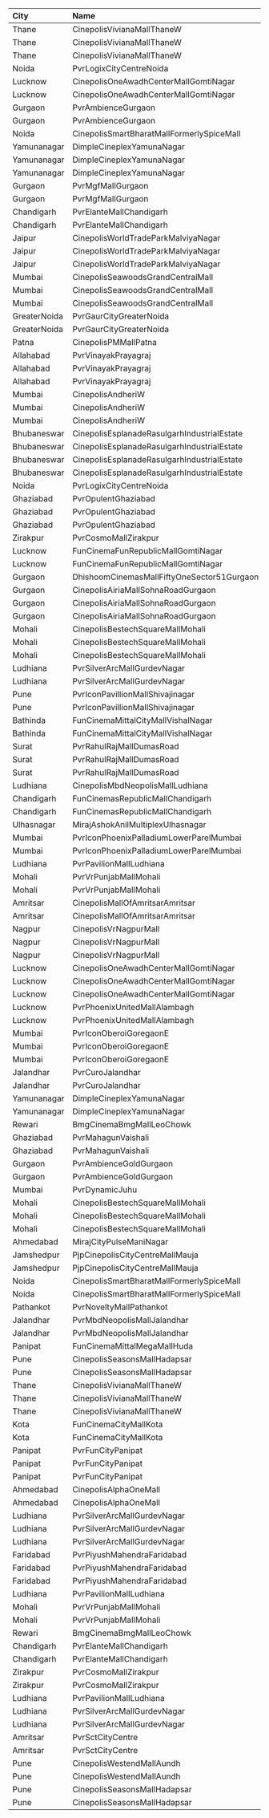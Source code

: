 | City         | Name                                        |  Time | Type             | Price | Capacity | Booked |
| :----------- | :------------------------------------------ | ----: | :--------------- | ----: | -------: | -----: |
| Thane        | CinepolisVivianaMallThaneW                  | 09:15 | Normal           |  140₹ |       25 |     13 |
| Thane        | CinepolisVivianaMallThaneW                  | 09:15 | Executive        |  160₹ |       97 |     52 |
| Thane        | CinepolisVivianaMallThaneW                  | 09:15 | Premium          |  180₹ |       43 |     26 |
| Noida        | PvrLogixCityCentreNoida                     | 09:20 | Classic          |  180₹ |      119 |      9 |
| Lucknow      | CinepolisOneAwadhCenterMallGomtiNagar       | 09:55 | Executive        |  150₹ |       83 |      2 |
| Lucknow      | CinepolisOneAwadhCenterMallGomtiNagar       | 09:55 | Premium          |  150₹ |       57 |      6 |
| Gurgaon      | PvrAmbienceGurgaon                          | 10:05 | ClassicNormal    |  200₹ |       84 |      7 |
| Gurgaon      | PvrAmbienceGurgaon                          | 10:05 | Prime            |  250₹ |       38 |      9 |
| Noida        | CinepolisSmartBharatMallFormerlySpiceMall   | 10:10 | Premium          |  130₹ |       40 |      8 |
| Yamunanagar  | DimpleCineplexYamunaNagar                   | 10:15 | Recliner         |  170₹ |       12 |      6 |
| Yamunanagar  | DimpleCineplexYamunaNagar                   | 10:15 | Gold             |  150₹ |      146 |     50 |
| Yamunanagar  | DimpleCineplexYamunaNagar                   | 10:15 | Silver           |  150₹ |       72 |     18 |
| Gurgaon      | PvrMgfMallGurgaon                           | 11:30 | Prime            |  420₹ |       35 |      4 |
| Gurgaon      | PvrMgfMallGurgaon                           | 11:30 | Classic          |  330₹ |      117 |      8 |
| Chandigarh   | PvrElanteMallChandigarh                     | 11:40 | Classic          |  165₹ |       74 |     62 |
| Chandigarh   | PvrElanteMallChandigarh                     | 11:40 | Recliner         |  414₹ |       26 |      5 |
| Jaipur       | CinepolisWorldTradeParkMalviyaNagar         | 12:10 | Executive        |  240₹ |      129 |     15 |
| Jaipur       | CinepolisWorldTradeParkMalviyaNagar         | 12:10 | Premium          |  260₹ |       43 |     25 |
| Jaipur       | CinepolisWorldTradeParkMalviyaNagar         | 12:10 | Vip              |  460₹ |       20 |     15 |
| Mumbai       | CinepolisSeawoodsGrandCentralMall           | 12:25 | Executive        |  170₹ |       35 |      8 |
| Mumbai       | CinepolisSeawoodsGrandCentralMall           | 12:25 | Premium          |  190₹ |       28 |      4 |
| Mumbai       | CinepolisSeawoodsGrandCentralMall           | 12:25 | Vip              |  300₹ |        7 |      2 |
| GreaterNoida | PvrGaurCityGreaterNoida                     | 12:40 | Classic          |  190₹ |      101 |     12 |
| GreaterNoida | PvrGaurCityGreaterNoida                     | 12:40 | Prime            |  215₹ |       13 |      7 |
| Patna        | CinepolisPMMallPatna                        | 12:40 | Normal           |  250₹ |      100 |     69 |
| Allahabad    | PvrVinayakPrayagraj                         | 12:45 | Classic          |  190₹ |      120 |     17 |
| Allahabad    | PvrVinayakPrayagraj                         | 12:45 | Prime            |  210₹ |       72 |     33 |
| Allahabad    | PvrVinayakPrayagraj                         | 12:45 | Recliner         |  330₹ |       11 |      8 |
| Mumbai       | CinepolisAndheriW                           | 12:50 | Premium          |  150₹ |       24 |      4 |
| Mumbai       | CinepolisAndheriW                           | 12:50 | Normal           |  110₹ |       16 |      4 |
| Mumbai       | CinepolisAndheriW                           | 12:50 | Executive        |  130₹ |       48 |      6 |
| Bhubaneswar  | CinepolisEsplanadeRasulgarhIndustrialEstate | 12:55 | Vip              |  500₹ |        9 |      6 |
| Bhubaneswar  | CinepolisEsplanadeRasulgarhIndustrialEstate | 12:55 | Premium          |  220₹ |       44 |     35 |
| Bhubaneswar  | CinepolisEsplanadeRasulgarhIndustrialEstate | 12:55 | Executive        |  200₹ |       52 |     30 |
| Bhubaneswar  | CinepolisEsplanadeRasulgarhIndustrialEstate | 12:55 | Normal           |  180₹ |       23 |     13 |
| Noida        | PvrLogixCityCentreNoida                     | 12:55 | Classic          |  250₹ |       78 |     48 |
| Ghaziabad    | PvrOpulentGhaziabad                         | 12:55 | Recliner         |  320₹ |       11 |      8 |
| Ghaziabad    | PvrOpulentGhaziabad                         | 12:55 | Prime            |  200₹ |      108 |     20 |
| Ghaziabad    | PvrOpulentGhaziabad                         | 12:55 | Classic          |  170₹ |      112 |      3 |
| Zirakpur     | PvrCosmoMallZirakpur                        | 13:15 | Recliner         |  450₹ |       11 |      2 |
| Lucknow      | FunCinemaFunRepublicMallGomtiNagar          | 13:15 | Normal           |  120₹ |      114 |      2 |
| Lucknow      | FunCinemaFunRepublicMallGomtiNagar          | 13:15 | Executive        |  140₹ |      150 |     41 |
| Gurgaon      | DhishoomCinemasMallFiftyOneSector51Gurgaon  | 13:15 | PlatinumSuperior |  749₹ |       15 |      2 |
| Gurgaon      | CinepolisAiriaMallSohnaRoadGurgaon          | 13:20 | Vip              |  450₹ |        8 |      7 |
| Gurgaon      | CinepolisAiriaMallSohnaRoadGurgaon          | 13:20 | Premium          |  230₹ |       17 |     12 |
| Gurgaon      | CinepolisAiriaMallSohnaRoadGurgaon          | 13:20 | Executive        |  210₹ |       50 |     18 |
| Mohali       | CinepolisBestechSquareMallMohali            | 13:30 | Executive        |  180₹ |       97 |      4 |
| Mohali       | CinepolisBestechSquareMallMohali            | 13:30 | Premium          |  200₹ |       52 |     11 |
| Mohali       | CinepolisBestechSquareMallMohali            | 13:30 | Vip              |  300₹ |       14 |      8 |
| Ludhiana     | PvrSilverArcMallGurdevNagar                 | 13:35 | Prime            |  270₹ |       15 |      5 |
| Ludhiana     | PvrSilverArcMallGurdevNagar                 | 13:35 | Classic          |  200₹ |      106 |     44 |
| Pune         | PvrIconPavillionMallShivajinagar            | 13:40 | Prime            |  250₹ |       74 |     27 |
| Pune         | PvrIconPavillionMallShivajinagar            | 13:40 | Recliner         |  500₹ |        4 |      4 |
| Bathinda     | FunCinemaMittalCityMallVishalNagar          | 13:45 | Premium          |  300₹ |       64 |     47 |
| Bathinda     | FunCinemaMittalCityMallVishalNagar          | 13:45 | Executive        |  290₹ |       60 |      2 |
| Surat        | PvrRahulRajMallDumasRoad                    | 14:00 | Recliner         |  370₹ |       24 |      2 |
| Surat        | PvrRahulRajMallDumasRoad                    | 14:00 | ClassicPlus      |  170₹ |       38 |      9 |
| Surat        | PvrRahulRajMallDumasRoad                    | 14:00 | Prime            |  190₹ |       76 |     25 |
| Ludhiana     | CinepolisMbdNeopolisMallLudhiana            | 14:35 | Premium          |  180₹ |       93 |      7 |
| Chandigarh   | FunCinemasRepublicMallChandigarh            | 14:50 | Normal           |  140₹ |       36 |      3 |
| Chandigarh   | FunCinemasRepublicMallChandigarh            | 14:50 | Executive        |  150₹ |       80 |      9 |
| Ulhasnagar   | MirajAshokAnilMultiplexUlhasnagar           | 15:00 | Gold             |  180₹ |       63 |     11 |
| Mumbai       | PvrIconPhoenixPalladiumLowerParelMumbai     | 15:00 | Recliner         |  650₹ |        7 |      4 |
| Mumbai       | PvrIconPhoenixPalladiumLowerParelMumbai     | 15:00 | Prime            |  400₹ |       34 |      8 |
| Ludhiana     | PvrPavilionMallLudhiana                     | 15:00 | Classic          |  200₹ |       70 |     19 |
| Mohali       | PvrVrPunjabMallMohali                       | 15:00 | Classic          |  260₹ |      105 |      2 |
| Mohali       | PvrVrPunjabMallMohali                       | 15:00 | Prime            |  290₹ |       42 |      2 |
| Amritsar     | CinepolisMallOfAmritsarAmritsar             | 15:05 | Vip              |  400₹ |        9 |      2 |
| Amritsar     | CinepolisMallOfAmritsarAmritsar             | 15:05 | Executive        |  180₹ |       52 |     17 |
| Nagpur       | CinepolisVrNagpurMall                       | 15:05 | Vip              |  400₹ |        4 |      2 |
| Nagpur       | CinepolisVrNagpurMall                       | 15:05 | Premium          |  200₹ |       20 |      4 |
| Nagpur       | CinepolisVrNagpurMall                       | 15:05 | Executive        |  180₹ |       25 |      7 |
| Lucknow      | CinepolisOneAwadhCenterMallGomtiNagar       | 16:05 | Executive        |  160₹ |       83 |      3 |
| Lucknow      | CinepolisOneAwadhCenterMallGomtiNagar       | 16:05 | Premium          |  170₹ |       41 |      3 |
| Lucknow      | CinepolisOneAwadhCenterMallGomtiNagar       | 16:05 | Vip              |  450₹ |       12 |      2 |
| Lucknow      | PvrPhoenixUnitedMallAlambagh                | 16:20 | Classic          |  180₹ |      104 |     25 |
| Lucknow      | PvrPhoenixUnitedMallAlambagh                | 16:20 | Prime            |  230₹ |        7 |      2 |
| Mumbai       | PvrIconOberoiGoregaonE                      | 16:25 | Classic          |  190₹ |       22 |      8 |
| Mumbai       | PvrIconOberoiGoregaonE                      | 16:25 | Prime            |  280₹ |       71 |     36 |
| Mumbai       | PvrIconOberoiGoregaonE                      | 16:25 | Recliner         |  760₹ |       17 |      4 |
| Jalandhar    | PvrCuroJalandhar                            | 16:30 | Prime            |  285₹ |       26 |      2 |
| Jalandhar    | PvrCuroJalandhar                            | 16:30 | ClassicPlus      |  175₹ |       36 |      2 |
| Yamunanagar  | DimpleCineplexYamunaNagar                   | 16:40 | GoldClass        |  150₹ |       53 |     15 |
| Yamunanagar  | DimpleCineplexYamunaNagar                   | 16:40 | Silver           |  150₹ |       36 |      9 |
| Rewari       | BmgCinemaBmgMallLeoChowk                    | 16:40 | Gold             |  110₹ |      229 |     49 |
| Ghaziabad    | PvrMahagunVaishali                          | 16:45 | Classic          |  210₹ |      159 |     74 |
| Ghaziabad    | PvrMahagunVaishali                          | 16:45 | Recliner         |  325₹ |       10 |     10 |
| Gurgaon      | PvrAmbienceGoldGurgaon                      | 16:50 | Platinum         |  600₹ |       28 |      7 |
| Gurgaon      | PvrAmbienceGoldGurgaon                      | 16:50 | PlatinumSuperior |  600₹ |        8 |      8 |
| Mumbai       | PvrDynamicJuhu                              | 17:00 | Prime            |  350₹ |       36 |      3 |
| Mohali       | CinepolisBestechSquareMallMohali            | 17:15 | Executive        |  180₹ |       59 |     16 |
| Mohali       | CinepolisBestechSquareMallMohali            | 17:15 | Premium          |  200₹ |       41 |     21 |
| Mohali       | CinepolisBestechSquareMallMohali            | 17:15 | Vip              |  300₹ |        9 |      2 |
| Ahmedabad    | MirajCityPulseManiNagar                     | 18:00 | Gold             |  180₹ |       24 |      2 |
| Jamshedpur   | PjpCinepolisCityCentreMallMauja             | 18:25 | Executive        |  240₹ |       13 |     11 |
| Jamshedpur   | PjpCinepolisCityCentreMallMauja             | 18:25 | Premium          |  260₹ |       34 |     20 |
| Noida        | CinepolisSmartBharatMallFormerlySpiceMall   | 18:55 | Classic          |  190₹ |       65 |      9 |
| Noida        | CinepolisSmartBharatMallFormerlySpiceMall   | 18:55 | Premium          |  200₹ |       30 |     25 |
| Pathankot    | PvrNoveltyMallPathankot                     | 19:15 | Prime            |  150₹ |       44 |      4 |
| Jalandhar    | PvrMbdNeopolisMallJalandhar                 | 19:35 | Recliner         |  425₹ |       11 |      2 |
| Jalandhar    | PvrMbdNeopolisMallJalandhar                 | 19:35 | ClassicPlus      |  195₹ |      144 |     25 |
| Panipat      | FunCinemaMittalMegaMallHuda                 | 19:50 | Executive        |  150₹ |      146 |     17 |
| Pune         | CinepolisSeasonsMallHadapsar                | 19:55 | Executive        |  250₹ |       34 |     12 |
| Pune         | CinepolisSeasonsMallHadapsar                | 19:55 | Premium          |  270₹ |       20 |     15 |
| Thane        | CinepolisVivianaMallThaneW                  | 19:55 | Normal           |  210₹ |       25 |     13 |
| Thane        | CinepolisVivianaMallThaneW                  | 19:55 | Executive        |  230₹ |       97 |     82 |
| Thane        | CinepolisVivianaMallThaneW                  | 19:55 | Premium          |  250₹ |       43 |     43 |
| Kota         | FunCinemaCityMallKota                       | 20:00 | Executive        |  180₹ |      103 |     20 |
| Kota         | FunCinemaCityMallKota                       | 20:00 | Normal           |  160₹ |       60 |      1 |
| Panipat      | PvrFunCityPanipat                           | 20:00 | Classic          |  160₹ |       68 |      4 |
| Panipat      | PvrFunCityPanipat                           | 20:00 | Prime            |  190₹ |       82 |     13 |
| Panipat      | PvrFunCityPanipat                           | 20:00 | PrimePlus        |  240₹ |       12 |      4 |
| Ahmedabad    | CinepolisAlphaOneMall                       | 20:00 | Executive        |  220₹ |       45 |      6 |
| Ahmedabad    | CinepolisAlphaOneMall                       | 20:00 | Premium          |  240₹ |       53 |     32 |
| Ludhiana     | PvrSilverArcMallGurdevNagar                 | 20:15 | Recliner         |  420₹ |        8 |      8 |
| Ludhiana     | PvrSilverArcMallGurdevNagar                 | 20:15 | Prime            |  280₹ |       14 |      5 |
| Ludhiana     | PvrSilverArcMallGurdevNagar                 | 20:15 | Classic          |  210₹ |      170 |     19 |
| Faridabad    | PvrPiyushMahendraFaridabad                  | 20:15 | Classic          |  130₹ |       30 |      6 |
| Faridabad    | PvrPiyushMahendraFaridabad                  | 20:15 | ClassicPlus      |  150₹ |       96 |     30 |
| Faridabad    | PvrPiyushMahendraFaridabad                  | 20:15 | Prime            |  170₹ |       43 |     10 |
| Ludhiana     | PvrPavilionMallLudhiana                     | 20:15 | Classic          |  210₹ |       70 |     16 |
| Mohali       | PvrVrPunjabMallMohali                       | 20:15 | Classic          |  280₹ |      105 |     12 |
| Mohali       | PvrVrPunjabMallMohali                       | 20:15 | Prime            |  310₹ |       42 |     30 |
| Rewari       | BmgCinemaBmgMallLeoChowk                    | 20:20 | Gold             |  110₹ |      163 |     52 |
| Chandigarh   | PvrElanteMallChandigarh                     | 21:55 | Classic          |  212₹ |       74 |     74 |
| Chandigarh   | PvrElanteMallChandigarh                     | 21:55 | Recliner         |  599₹ |       26 |     26 |
| Zirakpur     | PvrCosmoMallZirakpur                        | 22:10 | Classic          |  180₹ |       88 |     14 |
| Zirakpur     | PvrCosmoMallZirakpur                        | 22:10 | Prime            |  230₹ |      100 |     12 |
| Ludhiana     | PvrPavilionMallLudhiana                     | 22:15 | Classic          |  220₹ |       64 |     16 |
| Ludhiana     | PvrSilverArcMallGurdevNagar                 | 22:30 | Prime            |  280₹ |       15 |      2 |
| Ludhiana     | PvrSilverArcMallGurdevNagar                 | 22:30 | Classic          |  220₹ |      106 |     17 |
| Amritsar     | PvrSctCityCentre                            | 22:45 | Classic          |  170₹ |      150 |     11 |
| Amritsar     | PvrSctCityCentre                            | 22:45 | Prime            |  180₹ |       41 |      1 |
| Pune         | CinepolisWestendMallAundh                   | 23:10 | Executive        |  280₹ |       29 |      5 |
| Pune         | CinepolisWestendMallAundh                   | 23:10 | Premium          |  280₹ |       23 |     19 |
| Pune         | CinepolisSeasonsMallHadapsar                | 23:30 | Executive        |  230₹ |       31 |     26 |
| Pune         | CinepolisSeasonsMallHadapsar                | 23:30 | Premium          |  250₹ |       11 |     11 |